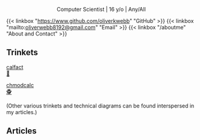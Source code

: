 <p style="text-align: center">
Computer Scientist | 16 y/o | Any/All
</p>

{{< linkbox "https://www.github.com/oliverkwebb" "GitHub" >}}
{{< linkbox "mailto:oliverwebb8192@gmail.com" "Email" >}}
{{< linkbox "/aboutme" "About and Contact" >}}

## Trinkets

<div class="trinkets">


[calfact<br> 📆](https://webb.is-a.dev/calfact/)

[chmodcalc<br> 🕵️](https://webb.is-a.dev/chmodcalc/)

</div>

(Other various trinkets and technical diagrams can be found interspersed in my articles.)

## Articles